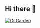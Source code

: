## Hi there 👋

[![GitGarden](https://gitgarden.marshallku.dev/?user_name=padoz3)](https://github.com/marshallku/gitgarden)

